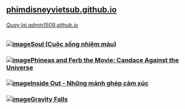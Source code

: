 ## [phimdisneyvietsub.github.io](https://phimdisneyvietsub.github.io)
###### [Quay lại admin1509.github.io](https://admin1509.github.io)

### [![image](https://user-images.githubusercontent.com/75318518/143660113-4221d215-1e65-4ee1-a5c6-82d1fcde38a6.png)](https://phimdisneyvietsub.github.io/2020/soul/)[Soul (Cuộc sống nhiệm màu)](https://phimdisneyvietsub.github.io/2020/soul/)
### [![image](https://user-images.githubusercontent.com/75318518/143449206-d38971ad-aa24-4e6b-894b-f7cef0087c2b.jpg)](https://phimdisneyvietsub.github.io/2020/phineas-and-ferb-the-movie--candace-against-the-universe/)[Phineas and Ferb the Movie: Candace Against the Universe](https://phimdisneyvietsub.github.io/2020/phineas-and-ferb-the-movie--candace-against-the-universe/)
### [![image](https://user-images.githubusercontent.com/75318518/143529670-b485b2d0-f59b-4a8b-af7d-efb5662617d5.png)](https://phimdisneyvietsub.github.io/2015/inside-out/)[Inside Out - Những mảnh ghép cảm xúc](https://phimdisneyvietsub.github.io/2015/inside-out/)
### [![image](https://user-images.githubusercontent.com/75318518/142972281-c3c6c813-cd80-441f-98cf-9029774b38d8.png)](https://phimdisneyvietsub.github.io/2016/10/20/gravity-falls/)[Gravity Falls](https://phimdisneyvietsub.github.io/2016/10/20/gravity-falls/)
